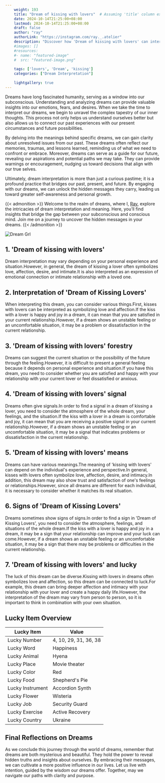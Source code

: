 ```yaml
---
    weight: 193
    title: "Dream of kissing with lovers"  # Assuming 'title' column exists
    date: 2024-10-14T21:25:00+08:00
    lastmod: 2024-10-14T21:25:00+08:00
    draft: false
    author: "ray"
    authorLink: "https://instagram.com/ray._.atelier"
    description: "Discover how 'Dream of kissing with lovers' can interpret your future and uncover its significant meanings in your life."
    #images: []
    #resources:
    #- name: "featured-image"
    #  src: "featured-image.png"
    
    tags: ['lovers', 'Dream', 'kissing']
    categories: ["Dream Interpretation"]
    
    lightgallery: true
---
```

    
Dreams have long fascinated humanity, serving as a window into our subconscious. Understanding and analyzing dreams can provide valuable insights into our emotions, fears, and desires. When we take the time to interpret our dreams, we begin to unravel the complex tapestry of our inner thoughts. This process not only helps us understand ourselves better but also allows us to connect our past experiences with our present circumstances and future possibilities.

By delving into the meanings behind specific dreams, we can gain clarity about unresolved issues from our past. These dreams often reflect our memories, traumas, and lessons learned, reminding us of what we need to confront or embrace. Moreover, dreams can serve as a guide for our future, revealing our aspirations and potential paths we may take. They can provide warnings or encouragement, nudging us toward decisions that align with our true selves.

Ultimately, dream interpretation is more than just a curious pastime; it is a profound practice that bridges our past, present, and future. By engaging with our dreams, we can unlock the hidden messages they carry, leading us toward greater self-awareness and personal growth.

{{< admonition >}}
Welcome to the realm of dreams, where I, [Ray](https://instagram.com/ray._.atelier), explore the intricacies of dream interpretation and meaning. Here, you’ll find insights that bridge the gap between your subconscious and conscious mind. Join me on a journey to uncover the hidden messages in your dreams.
{{< /admonition >}}

![Dream Grl](https://cdn.pixabay.com/photo/2017/11/02/03/35/gothic-2910057_1280.jpg "Dream Grl")

## 1. 'Dream of kissing with lovers'
Dream interpretation may vary depending on your personal experience and situation.However, in general, the dream of kissing a lover often symbolizes love, affection, desire, and intimate.It is also interpreted as an expression of emotional connection or intimate relationship with a loved one.

## 2. Interpretation of 'Dream of Kissing Lovers'
When interpreting this dream, you can consider various things.First, kisses with lovers can be interpreted as symbolizing love and affection.If the kiss with a lover is happy and joy in a dream, it can mean that you are satisfied in your current relationship.However, if a dream shows an unstable feeling or an uncomfortable situation, it may be a problem or dissatisfaction in the current relationship.

## 3. 'Dream of kissing with lovers' forestry
Dreams can suggest the current situation or the possibility of the future through the feeling.However, it is difficult to present a general feeling because it depends on personal experience and situation.If you have this dream, you need to consider whether you are satisfied and happy with your relationship with your current lover or feel dissatisfied or anxious.

## 4. 'Dream of kissing with lovers' signal
Dreams often give signals.In order to find a signal in a dream of kissing a lover, you need to consider the atmosphere of the whole dream, your feelings, and the situation.If the kiss with a lover in a dream is comfortable and joy, it can mean that you are receiving a positive signal in your current relationship.However, if a dream shows an unstable feeling or an uncomfortable situation, it may be a signal that indicates problems or dissatisfaction in the current relationship.

## 5. 'Dream of kissing with lovers' means
Dreams can have various meanings.The meaning of 'kissing with lovers' can depend on the individual's experience and perspective.In general, kisses with lovers often symbolize love, affection, desire, and intimacy.In addition, this dream may also show trust and satisfaction of one's feelings or relationships.However, since all dreams are different for each individual, it is necessary to consider whether it matches its real situation.

## 6. Signs of 'Dream of Kissing Lovers'
Dreams sometimes show signs of signs.In order to find a sign in 'Dream of Kissing Lovers', you need to consider the atmosphere, feelings, and situations of the whole dream.If the kiss with a lover is happy and joy in a dream, it may be a sign that your relationship can improve and your luck can come.However, if a dream shows an unstable feeling or an uncomfortable situation, it may be a sign that there may be problems or difficulties in the current relationship.

## 7. 'Dream of kissing with lovers' and lucky
The luck of this dream can be diverse.Kissing with lovers in dreams often symbolizes love and affection, so this dream can be connected to luck.For example, this dream can bring deeper affection and intimacy with your relationship with your lover and create a happy daily life.However, the interpretation of the dream may vary from person to person, so it is important to think in combination with your own situation.

## Lucky Item Overview
| Lucky Item          | Value              |
|---------------|--------------------|
| Lucky Number        | 4, 10, 29, 31, 36, 38  |
| Lucky Word          | Happiness |
| Lucky Animal        | Hyena |
| Lucky Place         | Movie theater     |
| Lucky Color         | Red     |
| Lucky Food          | Shepherd's Pie      |
| Lucky Instrument    | Accordion Synth |
| Lucky Flower        | Wisteria    |
| Lucky Job           | Security Guard       |
| Lucky Exercise      | Active Recovery  |
| Lucky Country       | Ukraine    |


##  Final Reflections on Dreams

As we conclude this journey through the world of dreams, remember that dreams are both mysterious and beautiful. They hold the power to reveal hidden truths and insights about ourselves. By embracing their messages, we can cultivate a more positive influence in our lives. Let us live with intention, guided by the wisdom our dreams offer. Together, may we navigate our paths with clarity and purpose.
